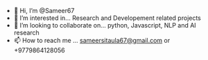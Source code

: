 - 👋 Hi, I’m @Sameer67
- 👀 I’m interested in... Research and Developement related projects 
- 💞️ I’m looking to collaborate on... python, Javascript, NLP and AI research
- 📫 How to reach me ... sameersitaula67@gmail.com or +9779864128056

<!---
Sameer67/Sameer67 is a ✨ special ✨ repository because its `README.md` (this file) appears on your GitHub profile.
You can click the Preview link to take a look at your changes.
--->
